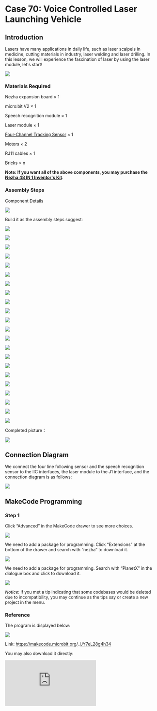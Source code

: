 ﻿# Case 70: Voice Controlled Laser Launching Vehicle

## Introduction

Lasers have many applications in daily life, such as laser scalpels in medicine, cutting materials in industry, laser welding and laser drilling. In this lesson, we will experience the fascination of laser by using the laser module, let's start!

![](https://wiki-media-ef.oss-cn-hongkong.aliyuncs.com//images/70_1.png)

### Materials Required

Nezha expansion board × 1

micro:bit V2 × 1

Speech recognition module × 1

Laser module × 1

[Four-Channel Tracking  Sensor](https://www.elecfreaks.com/planetx-tracking.html) × 1

Motors × 2

RJ11 cables × 1

Bricks × n

**Note: If you want all of the above components, you may purchase the [Nezha 48 IN 1 Inventor's Kit](https://www.elecfreaks.com/nezha-inventor-s-kit-for-micro-bit-without-micro-bit-board.html)**.



### Assembly Steps

Component Details

![](https://wiki-media-ef.oss-cn-hongkong.aliyuncs.com//images/70_2.png)

Build it as the assembly steps suggest:

![](https://wiki-media-ef.oss-cn-hongkong.aliyuncs.com//images/70_3.png)

![](https://wiki-media-ef.oss-cn-hongkong.aliyuncs.com//images/70_4.png)

![](https://wiki-media-ef.oss-cn-hongkong.aliyuncs.com//images/70_5.png)

![](https://wiki-media-ef.oss-cn-hongkong.aliyuncs.com//images/70_6.png)

![](https://wiki-media-ef.oss-cn-hongkong.aliyuncs.com//images/70_7.png)

![](https://wiki-media-ef.oss-cn-hongkong.aliyuncs.com//images/70_8.png)

![](https://wiki-media-ef.oss-cn-hongkong.aliyuncs.com//images/70_9.png)

![](https://wiki-media-ef.oss-cn-hongkong.aliyuncs.com//images/70_10.png)

![](https://wiki-media-ef.oss-cn-hongkong.aliyuncs.com//images/70_11.png)

![](https://wiki-media-ef.oss-cn-hongkong.aliyuncs.com//images/70_12.png)

![](https://wiki-media-ef.oss-cn-hongkong.aliyuncs.com//images/70_13.png)

![](https://wiki-media-ef.oss-cn-hongkong.aliyuncs.com//images/70_14.png)

![](https://wiki-media-ef.oss-cn-hongkong.aliyuncs.com//images/70_15.png)

![](https://wiki-media-ef.oss-cn-hongkong.aliyuncs.com//images/70_16.png)

![](https://wiki-media-ef.oss-cn-hongkong.aliyuncs.com//images/70_17.png)

![](https://wiki-media-ef.oss-cn-hongkong.aliyuncs.com//images/70_18.png)

![](https://wiki-media-ef.oss-cn-hongkong.aliyuncs.com//images/70_19.png)

![](https://wiki-media-ef.oss-cn-hongkong.aliyuncs.com//images/70_20.png)

![](https://wiki-media-ef.oss-cn-hongkong.aliyuncs.com//images/70_21.png)

![](https://wiki-media-ef.oss-cn-hongkong.aliyuncs.com//images/70_22.png)

![](https://wiki-media-ef.oss-cn-hongkong.aliyuncs.com//images/70_23.png)

![](https://wiki-media-ef.oss-cn-hongkong.aliyuncs.com//images/70_24.png)

Completed picture：

![](https://wiki-media-ef.oss-cn-hongkong.aliyuncs.com//images/70_25.png)

## Connection Diagram

We connect the four line following sensor and the speech recognition sensor to the IIC interfaces, the laser module to the J1 interface, and the connection diagram is as follows:

![](https://wiki-media-ef.oss-cn-hongkong.aliyuncs.com//images/70_26.png)


##  MakeCode Programming

### Step 1

Click “Advanced” in the MakeCode drawer to see more choices.



![](https://wiki-media-ef.oss-cn-hongkong.aliyuncs.com//images/49_10.png)



We need to add a package for programming. Click “Extensions” at the bottom of the drawer and search with “nezha” to download it.



![](https://wiki-media-ef.oss-cn-hongkong.aliyuncs.com//images/49_11.png)



We need to add a package for programming. Search with “PlanetX” in the dialogue box and click to download it.

![](https://wiki-media-ef.oss-cn-hongkong.aliyuncs.com//images/49_12.png)



*Notice*: If you met a tip indicating that some codebases would be deleted due to incompatibility, you may continue as the tips say or create a new project in the menu.

### Reference

The program is displayed below:

![](https://wiki-media-ef.oss-cn-hongkong.aliyuncs.com//images/70_27.png)

Link: https://makecode.microbit.org/_UY7eL28g4h34

You may also download it directly:

<div
    style={{
        position: 'relative',
        paddingBottom: '60%',
        overflow: 'hidden',
    }}
>
    <iframe
        src="https://makecode.microbit.org/_UY7eL28g4h34"
        frameborder="0"
        sandbox="allow-popups allow-forms allow-scripts allow-same-origin"
        style={{
            position: 'absolute',
            width: '100%',
            height: '100%',
        }}
    />
</div>

### Result

When we say line following mode, the car will follow the black line on the map. When we say fire laser, the laser module will fire the laser. When we say stop firing, the laser module will stop firing the laser.

![](https://wiki-media-ef.oss-cn-hongkong.aliyuncs.com//images/70_28.gif)
